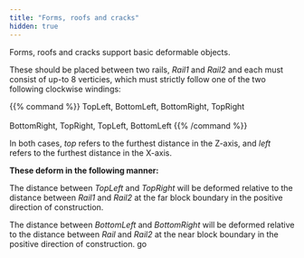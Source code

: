 ```yaml
---
title: "Forms, roofs and cracks"
hidden: true
---
```


Forms, roofs and cracks support basic deformable objects.

These should be placed between two rails, _Rail1_ and _Rail2_ and each must consist of up-to 8 verticies, which must strictly follow one of the two following clockwise windings:

{{% command %}}
TopLeft, BottomLeft, BottomRight, TopRight
<br><br>
BottomRight, TopRight, TopLeft, BottomLeft
{{% /command %}}

In both cases, _top_ refers to the furthest distance in the Z-axis, and _left_ refers to the furthest distance in the X-axis.


**These deform in the following manner:**

The distance between _TopLeft_ and _TopRight_ will be deformed relative to the distance between _Rail1_ and _Rail2_ at the far block boundary in the positive direction of construction.

The distance between _BottomLeft_ and _BottomRight_ will be deformed relative to the distance between _Rail_ and _Rail2_ at the near block boundary in the positive direction of construction.
go